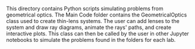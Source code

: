 This directory contains Python scripts simulating problems from geometrical optics.  The Main Code folder contains the GeometricalOptics class used to create thin-lens systems.  The user can add lenses to the system and draw ray diagrams, animate the rays' paths, and create interactive plots.  This class can then be called by the user in other Jupyter notebooks to simulate the problems found in the folders for each lab.
